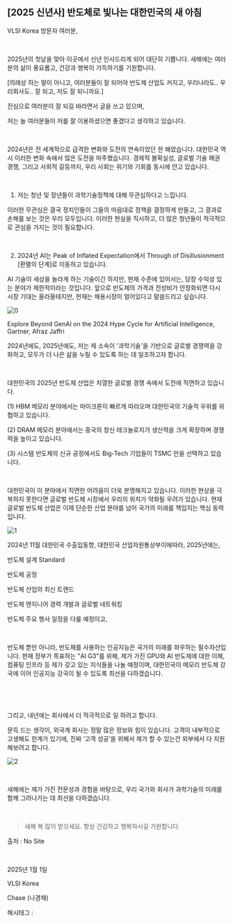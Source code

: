 ## [2025 신년사] 반도체로 빛나는 대한민국의 새 아침

VLSI Korea 방문자 여러분,

​

2025년의 첫날을 맞아 이곳에서 신년 인사드리게 되어 대단히 기쁩니다. 새해에는 여러분의 삶이 풍요롭고, 건강과 행복이 가득하기를 기원합니다.

[의례상 하는 말이 아니고, 여러분들이 잘 되어야 반도체 산업도 커지고, 우리나라도.. 우리회사도.. 잘 되고, 저도 잘 되니까요.]

진심으로 여러분이 잘 되길 바라면서 글을 쓰고 있으며,

저는 늘 여러분들이 저를 잘 이용하셨으면 좋겠다고 생각하고 있습니다.

​

2024년은 전 세계적으로 급격한 변화와 도전의 연속이었던 한 해였습니다. 대한민국 역시 이러한 변화 속에서 많은 도전을 마주했습니다. 경제적 불확실성, 글로벌 기술 패권 경쟁, 그리고 사회적 갈등까지, 우리 사회는 위기와 기회를 동시에 안고 있습니다.

​

1. 저는 청년 및 장년들이 과학기술정책에 대해 무관심하다고 느낍니다.

이러한 무관심은 결국 정치인들이 그들의 마음대로 정책을 결정하게 만들고, 그 결과로 손해를 보는 것은 우리 모두입니다. 이러한 현실을 직시하고, 더 많은 청년들이 적극적으로 관심을 가지는 것이 필요합니다.

​

2. 2024년 AI는 Peak of Inflated Expectation에서 Through of Disillusionment [환멸의 단계]로 이동하고 있습니다.

AI 기술이 세상을 놀라게 하는 기술이긴 하지만, 현재 수준에 있어서는, 당장 수익성 있는 분야가 제한적이라는 것입니다. 앞으로 반도체의 가격과 전성비가 안정화되면 다시 시장 기대는 올라올테지만, 현재는 채용시장이 얼어있다고 말씀드리고 싶습니다.

![0](/asset/img/223711209438/0.png)

Explore Beyond GenAI on the 2024 Hype Cycle for Artificial Intelligence, Gartner, Afraz Jaffri​

2024년에도, 2025년에도, 저는 제 소속이 '과학기술'을 기반으로 글로벌 경쟁력을 강화하고, 모두가 더 나은 삶을 누릴 수 있도록 하는 데 일조하고자 합니다.

​

대한민국의 2025년 반도체 산업은 치열한 글로벌 경쟁 속에서 도전에 직면하고 있습니다.

(1) HBM 메모리 분야에서는 마이크론이 빠르게 따라오며 대한민국의 기술적 우위를 위협하고 있습니다.

(2) DRAM 메모리 분야에서는 중국의 창신 테크놀로지가 생산력을 크게 확장하며 경쟁력을 높이고 있습니다.

(3) 시스템 반도체의 신규 공정에서도 Big-Tech 기업들이 TSMC 만을 선택하고 있습니다.

​

대한민국이 이 분야에서 직면한 어려움이 더욱 분명해지고 있습니다. 이러한 현상을 극복하지 못한다면 글로벌 반도체 시장에서 우리의 위치가 약화될 우려가 있습니다. 현재 글로벌 반도체 산업은 이제 단순한 산업 분야를 넘어 국가의 미래를 책임지는 핵심 동력입니다.

![1](/asset/img/223711209438/1.png)

2024년 11월 대한민국 수출입동향, 대한민국 산업자원통상부이에따라, 2025년에는,

반도체 설계 Standard

반도체 공정

반도체 산업의 최신 트렌드

반도체 엔지니어 경력 개발과 글로벌 네트워킹

반도체 주요 행사 일정을 다룰 예정이고,

​

반도체 뿐만 아니라, 반도체를 사용하는 인공지능은 국가의 미래를 좌우하는 필수자산입니다. 현재 정부가 목표하는 "AI G3"를 위해, 제가 가진 GPU와 AI 반도체에 대한 이해, 컴퓨팅 인프라 등 제가 갖고 있는 지식들을 나눌 예정이며, 대한민국이 메모리 반도체 강국에 이어 인공지능 강국이 될 수 있도록 최선을 다하겠습니다. 

​

​

그리고, 내년에는 회사에서 더 적극적으로 일 하려고 합니다.

문득 드는 생각이, 외국계 회사는 정말 많은 정보와 힘이 있습니다. 고객이 내부적으로 고생해도 한계가 있기에, 진짜 ‘고객 성공’을 위해서 제가 할 수 있는건 외부에서 다 지원해보려고 합니다.

![2](/asset/img/223711209438/2.png)

​

새해에는 제가 가진 전문성과 경험을 바탕으로, 우리 국가와 회사가 과학기술의 미래를 함께 그려나가는 데 최선을 다하겠습니다.

​

> 새해 복 많이 받으세요. 항상 건강하고 행복하시길 기원합니다.

출처 : No Site

​

2025년 1월 1일

VLSI Korea

Chase (나경채)

 해시태그 : 